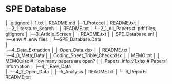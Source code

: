 # SPE Database
│  .gitignore
│  1.txt
│  README.md
├─1_Protocol
│      README.txt
│
├─2_Literature_Search
│  │  README.txt
│  └─2_1_All_Papers # .pdf files, gitignore
│
├─3_Article_Screen
│  │  README.txt
│  │  SPE_Database.enl
│  ├─.enw # .enw files
│  └─SPE_Database.Data  
│  
├─4_Data_Extraction
│  │  Open_Data.xlsx
│  │  README.txt
│  ├─4_0_Meta_Data
│  │      Coding_Sheet_Trible_Check.xlsx
│  │      MEMO.txt
│  │      MEMO.xlsx # How many papers are open?
│  │      Papers_Info_v1.xlsx # Papers' Information
│  ├─4_1_Raw_Data      
│  └─4_2_Open_Data
│
├─5_Analysis
│      README.txt
│
└─6_Reports
        README.txt
        
